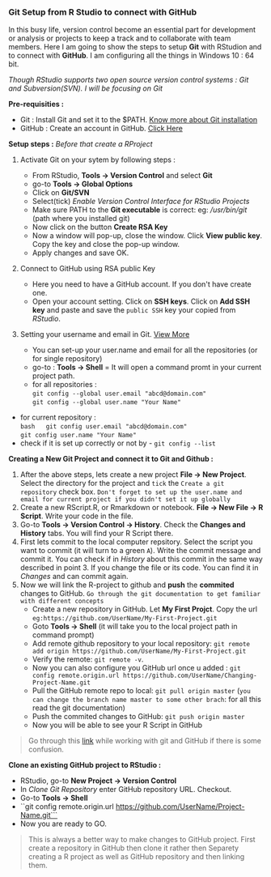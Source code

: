 ### Git Setup from R Studio to connect with GitHub

In this busy life, version control become an essential part for development or analysis or projects to keep a track and to collaborate with team members. Here I am going to show the steps to setup **Git** with RStudion and to connect with **GitHub**. I am configuring all the things in Windows 10 : 64 bit.

*Though RStudio supports two open source version control systems : Git and Subversion(SVN). I will be focusing on Git*

**Pre-requisities :** 
* Git : Install Git and set it to the $PATH. [Know more about Git installation](https://git-scm.com/) 
* GitHub : Create an account in GitHub. [Click Here](https://github.com/)

**Setup steps :** *Before that create a RProject*  
1. Activate Git on your sytem by following steps :
   * From RStudio, **Tools -&gt; Version Control** and select **Git**
   * go-to **Tools -&gt; Global Options** 
   * Click on **Git/SVN** 
   * Select(tick) *Enable Version Control Interface for RStudio Projects* 
   * Make sure PATH to the **Git executable** is correct: eg: */usr/bin/git* (path where you installed git)
   * Now click on the button **Create RSA Key** 
   * Now a window will pop-up, close the window. Click **View public key**. Copy the key and close the pop-up window. 
   * Apply changes and save OK. 
2. Connect to GitHub using RSA public Key 
   * Here you need to have a GitHub account. If you don't have create one.
   * Open your account setting.  Click on **SSH keys**. Click on **Add SSH key** and paste and save the   `public SSH` key your copied from *RStudio*.

3. Setting your username and email in Git. [View More](https://help.github.com/articles/setting-your-username-in-git/)
   * You can set-up your user.name and email for all the repositories (or for single repository) 
   * go-to : **Tools -&gt; Shell** = It will open a command promt in your current project path. 
   * for all repositories :  
   ```git config --global user.email "abcd@domain.com"```    
   ```git config --global user.name "Your Name"``` 
  * for current repository :  
  ```bash   git config user.email "abcd@domain.com"```  
  ```git config user.name "Your Name"``` 
  * check if it is set up correctly or not by - ```git config --list```

**Creating a New Git Project and connect it to Git and Github :**   
1. After the above steps, lets create a new project **File -&gt; New Project**. Select the directory for the project and `tick` the `Create a git repository` check box. `Don't forget to set up the user.name and email for current project if you didn't set it up globally`
2. Create a new RScript.R, or Rmarkdown or notebook. **File -&gt; New File -&gt; R Script**. Write your code in the file.
3. Go-to **Tools -&gt; Version Control -&gt; History**. Check the **Changes and History** tabs. You will find your R Script there.
4. First lets commit to the local computer repsitory. Select the script you want to commit (it will turn to a green `A`). Write the commit message and commit it. You can check if in *History* about this commit in the same way described in point 3. If you change the file or its code. You can find it in *Changes* and can commit again.
5. Now we will link the R-project to github and **push** the **commited** changes to GitHub. `Go through the git documentation to get familiar with different concepts`
    * Create a new repository in GitHub. Let **My First Projct**. Copy the url `eg:https://github.com/UserName/My-First-Project.git`
    * Goto **Tools -> Shell** (it will take you to the local project path in command prompt)
    * Add remote github repository to your local repository: ```git remote add origin https://github.com/UserName/My-First-Project.git```
    * Verify the remote: ```git remote -v```.
    * Now you can also configure you GitHub url once u added : ```git config remote.origin.url https://github.com/UserName/Changing-Project-Name.git```
    * Pull the GitHub remote repo to local: ```git pull origin master``` (`you can change the branch name master to some other brach`: for all this read the git documentation)
    * Push the commited changes to GitHub: ```git push origin master```
    * Now you will be able to see your R Script in GitHub
> Go through this [link](https://gist.github.com/blackfalcon/8428401) while working with git and GitHub if there is some confusion.

**Clone an existing GitHub project to RStudio :**
   * RStudio, go-to **New Project -> Version Control**
   * In *Clone Git Repository* enter GitHub repository URL. Checkout.
   * Go-to **Tools -> Shell**
   * ``git config remote.origin.url https://github.com/UserName/Project-Name.git```
   * Now you are ready to GO.
 > This is always a better way to make changes to GitHub project. First create a repository in GitHub then clone it rather then Separety creating a R project as well as GitHub repository and then linking them.
